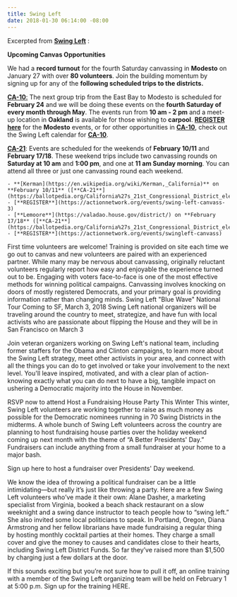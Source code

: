 ```yaml
---
title: Swing Left
date: 2018-01-30 06:14:00 -08:00
---
```


Excerpted from [**Swing Left**](https://swingleft.org/) :
 
**Upcoming Canvas Opportunities**

We had a **record turnout** for the fourth Saturday canvassing in **Modesto** on January 27 with over **80 volunteers**. Join the building momentum by signing up for any of the **following scheduled trips to the districts.** 

[**CA-10**:](https://swingleft.org/district/CA-10) The next group trip from the East Bay to Modesto is scheduled for **February 24** and we will be doing these events on the **fourth Saturday of every month through May**. The events run from **10 am - 2 pm** and a meet-up location in **Oakland** is available for those wishing to **carpool**. [**REGISTER here**](https://docs.google.com/forms/d/e/1FAIpQLSfipkKDw9ASXHeNaQz470rs94pTOoxIUDDdSg5kiACy20nJnA/viewform) for the **Modesto** events, or for other opportunities in [**CA-10**](https://swingleft.org/static/resources/primers/district-primer-CA-10.pdf), check out the Swing Left calendar for [**CA-10**](https://swingleft.org/static/resources/primers/district-primer-CA-10.pdf).
 
[**CA-21**](https://ballotpedia.org/California%27s_21st_Congressional_District_election,_2018): Events are scheduled for the weekends of **February 10/11** and **February 17/18**. These weekend trips include two canvassing rounds on **Saturday at 10 am** and **1:00 pm**, and one at **11 am Sunday morning**. You can attend all three or just one canvassing round each weekend.

    - **[Kerman](https://en.wikipedia.org/wiki/Kerman,_California)** on **February 10/11** ([**CA-21**](https://ballotpedia.org/California%27s_21st_Congressional_District_election,_2018)) - [**REGISTER**](https://actionnetwork.org/events/swing-left-canvass-3)
    - [**Lemoore**](https://valadao.house.gov/district/) on **February 17/18** ([**CA-21**](https://ballotpedia.org/California%27s_21st_Congressional_District_election,_2018)) - [**REGISTER**](https://actionnetwork.org/events/swingleft-canvass)

First time volunteers are welcome! Training is provided on site each time we go out to canvas and new volunteers are paired with an experienced partner. While many may be nervous about canvassing, originally reluctant volunteers regularly report how easy and enjoyable the experience turned out to be. Engaging with voters face-to-face is one of the most effective methods for winning political campaigns. Canvassing involves knocking on doors of mostly registered Democrats, and your primary goal is providing information rather than changing minds.
Swing Left "Blue Wave" National Tour Coming to SF, March 3, 2018 
Swing Left national organizers will be traveling around the country to meet, strategize, and have fun with local activists who are passionate about flipping the House and they will be in San Francisco on March 3

Join veteran organizers working on Swing Left's national team, including former staffers for the Obama and Clinton campaigns, to learn more about the Swing Left strategy, meet other activists in your area, and connect with all the things you can do to get involved or take your involvement to the next level. You'll leave inspired, motivated, and with a clear plan of action-knowing exactly what you can do next to have a big, tangible impact on ushering a Democratic majority into the House in November.

RSVP now to attend
Host a Fundraising House Party This Winter
This winter, Swing Left volunteers are working together to raise as much money as possible for the Democratic nominees running in 70 Swing Districts in the midterms. A whole bunch of Swing Left volunteers across the country are planning to host fundraising house parties over the holiday weekend coming up next month with the theme of “A Better Presidents' Day.” Fundraisers can include anything from a small fundraiser at your home to a major bash.
 
Sign up here to host a fundraiser over Presidents' Day weekend.
 
We know the idea of throwing a political fundraiser can be a little intimidating—but really it’s just like throwing a party. Here are a few Swing Left volunteers who’ve made it their own: Alane Dasher, a marketing specialist from Virginia, booked a beach shack restaurant on a slow weeknight and a swing dance instructor to teach people how to “swing left.” She also invited some local politicians to speak. In Portland, Oregon, Diana Armstrong and her fellow librarians have made fundraising a regular thing by hosting monthly cocktail parties at their homes. They charge a small cover and give the money to causes and candidates close to their hearts, including Swing Left District Funds. So far they’ve raised more than $1,500 by charging just a few dollars at the door.
 
If this sounds exciting but you’re not sure how to pull it off, an online training with a member of the Swing Left organizing team will be held on February 1 at 5:00 p.m. Sign up for the training HERE.